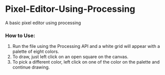 # Pixel-Editor-Using-Processing
A basic pixel editor using processing

### How to Use: <br>
1. Run the file using the Processing API and a white grid will appear with a palette of eight colors. <br>
2. To draw, just left click on an open square on the canvas. <br>
3. To pick a different color, left click on one of the color on the palette and continue drawing. <br>
